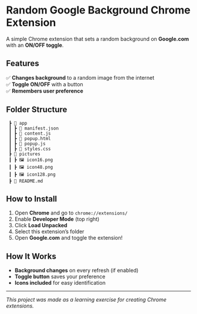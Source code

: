 # **Random Google Background Chrome Extension**  

A simple Chrome extension that sets a random background on **Google.com** with an **ON/OFF toggle**.  

## Features  
✅ **Changes background** to a random image from the internet  
✅ **Toggle ON/OFF** with a button  
✅ **Remembers user preference**  

## Folder Structure  

```📦 My_Chrome_Extension
 ┣ 📂 app
 ┃ ┣ 📜 manifest.json
 ┃ ┣ 📜 content.js
 ┃ ┣ 📜 popup.html
 ┃ ┣ 📜 popup.js
 ┃ ┣ 📜 styles.css
 ┣ 📂 pictures
 ┃ ┣ 🖼 icon16.png
 ┃ ┣ 🖼 icon48.png
 ┃ ┣ 🖼 icon128.png
 ┣ 📜 README.md
 ```

## How to Install  
1. Open **Chrome** and go to `chrome://extensions/`  
2. Enable **Developer Mode** (top right)  
3. Click **Load Unpacked**  
4. Select this extension’s folder  
5. Open **Google.com** and toggle the extension!  

## How It Works  
- **Background changes** on every refresh (if enabled)  
- **Toggle button** saves your preference  
- **Icons included** for easy identification  

---

*This project was made as a learning exercise for creating Chrome extensions.* 
